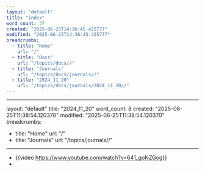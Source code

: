 ```yaml
---
layout: "default"
title: "index"
word_count: 37
created: "2025-06-25T14:36:45.425777"
modified: "2025-06-25T14:36:45.425777"
breadcrumbs:
  - title: "Home"
    url: "/"
  - title: "Docs"
    url: "/topics/docs//"
  - title: "Journals"
    url: "/topics/docs/journals//"
  - title: "2024_11_20"
    url: "/topics/docs/journals/2024_11_20//"
---
```

---
layout: "default"
title: "2024_11_20"
word_count: 8
created: "2025-06-25T11:38:54.120370"
modified: "2025-06-25T11:38:54.120370"
breadcrumbs:
  - title: "Home"
    url: "/"
  - title: "Journals"
    url: "/topics/journals//"
---
- {{video https://www.youtube.com/watch?v=641_goNZGog}}
-
